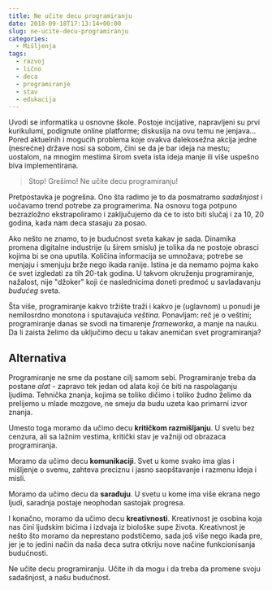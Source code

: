 ```yaml
---
title: Ne učite decu programiranju
date: 2018-09-18T17:13:14+00:00
slug: ne-ucite-decu-programiranju
categories:
  - Mišljenja
tags:
  - razvoj
  - lično
  - deca
  - programiranje
  - stav
  - edukacija
---
```


Uvodi se informatika u osnovne škole. Postoje incijative, napravljeni su prvi kurikulumi, podignute online platforme; diskusija na ovu temu ne jenjava... Pored aktuelnih i mogućih problema koje ovakva dalekosežna akcija jedne (nesrećne) države nosi sa sobom, čini se da je bar ideja na mestu; uostalom, na mnogim mestima širom sveta ista ideja manje ili više uspešno biva implementirana.

> Stop! Grešimo! Ne učite decu programiranju!

<!--more-->

Pretpostavka je pogrešna. Ono šta radimo je to da posmatramo _sadašnjost_ i uočavamo trend potrebe za programerima. Na osnovu toga potpuno bezrazložno ekstrapoliramo i zaključujemo da će to isto biti slučaj i za 10, 20 godina, kada nam deca stasaju za posao.

Ako nešto ne znamo, to je budućnost sveta kakav je sada. Dinamika promena digitalne industrije (u širem smislu) je tolika da ne postoje obrasci kojima bi se ona uputila. Količina informacija se umnožava; potrebe se menjaju i smenjuju brže nego ikada ranije. Istina je da nemamo pojma kako će svet izgledati za tih 20-tak godina. U takvom okruženju programiranje, nažalost, nije "džoker" koji će naslednicima doneti predmoć u savladavanju _budućeg_ sveta.

Šta više, programiranje kakvo tržište traži i kakvo je (uglavnom) u ponudi je nemilosrdno monotona i sputavajuća _veština_. Ponavljam: reč je o veštini; programiranje danas se svodi na timarenje _frameworka_, a manje na nauku. Da li zaista želimo da uključimo decu u takav anemičan svet programiranja?

## Alternativa

Programiranje ne sme da postane cilj samom sebi. Programiranje treba da postane _alat_ - zapravo tek jedan od alata koji će biti na raspolaganju ljudima. Tehnička znanja, kojima se toliko dičimo i toliko žudno želimo da prelijemo u mlade mozgove, ne smeju da budu uzeta kao primarni izvor znanja.

Umesto toga moramo da učimo decu **kritičkom razmišljanju**. U svetu bez cenzura, ali sa lažnim vestima, kritički stav je važniji od obrazaca programiranja.

Moramo da učimo decu **komunikaciji**. Svet u kome svako ima glas i mišljenje o svemu, zahteva preciznu i jasno saopštavanje i razmenu ideja i misli.

Moramo da učimo decu da **sarađuju**. U svetu u kome ima više ekrana nego ljudi, saradnja postaje neophodan sastojak progresa.

I konačno, moramo da učimo decu **kreativnosti**. Kreativnost je osobina koja nas čini ljudskim bićima i izdvaja iz biološke supe života. Kreativnost je nešto što moramo da neprestano podstičemo, sada još više nego ikada pre, jer je to jedini način da naša deca sutra otkriju nove načine funkcionisanja budućnosti.

Ne učite decu programiranju. Učite ih da mogu i da treba da promene svoju sadašnjost, a našu budućnost.